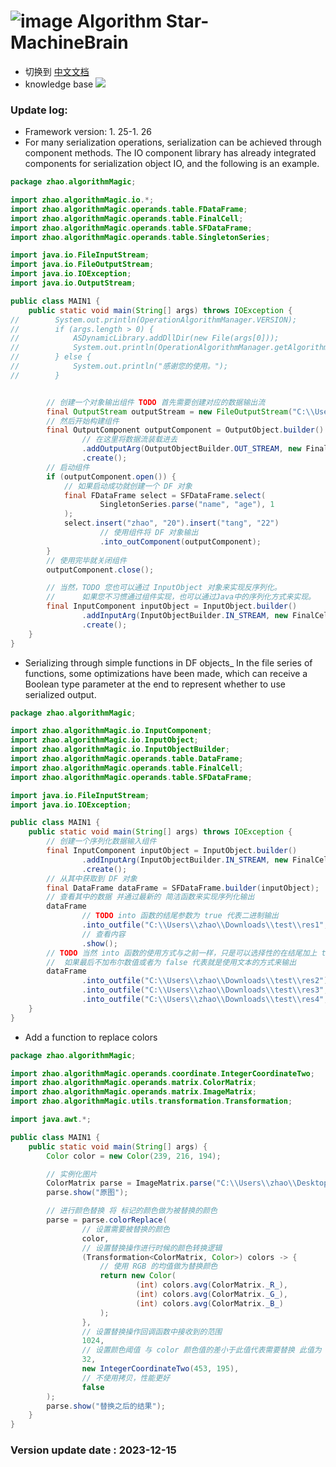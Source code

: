 # ![image](https://user-images.githubusercontent.com/113756063/194830221-abe24fcc-484b-4769-b3b7-ec6d8138f436.png) Algorithm Star-MachineBrain

- 切换到 [中文文档](https://github.com/BeardedManZhao/algorithmStar/blob/Zhao-develop/src_code/README-Chinese.md)
- knowledge base
  <a href="https://github.com/BeardedManZhao/algorithmStar/blob/main/KnowledgeDocument/knowledge%20base.md">
  <img src = "https://user-images.githubusercontent.com/113756063/194832492-f8c184c1-55e8-4f16-943a-34b99ac751d4.png"/>
  </a>

### Update log:

* Framework version: 1. 25-1. 26
* For many serialization operations, serialization can be achieved through component methods. The IO component library
  has already integrated components for serialization object IO, and the following is an example.

```java
package zhao.algorithmMagic;

import zhao.algorithmMagic.io.*;
import zhao.algorithmMagic.operands.table.FDataFrame;
import zhao.algorithmMagic.operands.table.FinalCell;
import zhao.algorithmMagic.operands.table.SFDataFrame;
import zhao.algorithmMagic.operands.table.SingletonSeries;

import java.io.FileInputStream;
import java.io.FileOutputStream;
import java.io.IOException;
import java.io.OutputStream;

public class MAIN1 {
    public static void main(String[] args) throws IOException {
//        System.out.println(OperationAlgorithmManager.VERSION);
//        if (args.length > 0) {
//            ASDynamicLibrary.addDllDir(new File(args[0]));
//            System.out.println(OperationAlgorithmManager.getAlgorithmStarUrl());
//        } else {
//            System.out.println("感谢您的使用。");
//        }


        // 创建一个对象输出组件 TODO 首先需要创建对应的数据输出流
        final OutputStream outputStream = new FileOutputStream("C:\\Users\\zhao\\Downloads\\test\\res");
        // 然后开始构建组件
        final OutputComponent outputComponent = OutputObject.builder()
                // 在这里将数据流装载进去
                .addOutputArg(OutputObjectBuilder.OUT_STREAM, new FinalCell<>(outputStream))
                .create();
        // 启动组件
        if (outputComponent.open()) {
            // 如果启动成功就创建一个 DF 对象
            final FDataFrame select = SFDataFrame.select(
                    SingletonSeries.parse("name", "age"), 1
            );
            select.insert("zhao", "20").insert("tang", "22")
                    // 使用组件将 DF 对象输出
                    .into_outComponent(outputComponent);
        }
        // 使用完毕就关闭组件
        outputComponent.close();

        // 当然，TODO 您也可以通过 InputObject 对象来实现反序列化。
        //      如果您不习惯通过组件实现，也可以通过Java中的序列化方式来实现。
        final InputComponent inputObject = InputObject.builder()
                .addInputArg(InputObjectBuilder.IN_STREAM, new FinalCell<>(new FileInputStream("")))
                .create();
    }
}

```

* Serializing through simple functions in DF objects_ In the file series of functions, some optimizations have been
  made, which can receive a Boolean type parameter at the end to represent whether to use serialized output.

```java
package zhao.algorithmMagic;

import zhao.algorithmMagic.io.InputComponent;
import zhao.algorithmMagic.io.InputObject;
import zhao.algorithmMagic.io.InputObjectBuilder;
import zhao.algorithmMagic.operands.table.DataFrame;
import zhao.algorithmMagic.operands.table.FinalCell;
import zhao.algorithmMagic.operands.table.SFDataFrame;

import java.io.FileInputStream;
import java.io.IOException;

public class MAIN1 {
    public static void main(String[] args) throws IOException {
        // 创建一个序列化数据输入组件
        final InputComponent inputObject = InputObject.builder()
                .addInputArg(InputObjectBuilder.IN_STREAM, new FinalCell<>(new FileInputStream("C:\\Users\\zhao\\Downloads\\test\\res")))
                .create();
        // 从其中获取到 DF 对象
        final DataFrame dataFrame = SFDataFrame.builder(inputObject);
        // 查看其中的数据 并通过最新的 简洁函数来实现序列化输出
        dataFrame
                // TODO into 函数的结尾参数为 true 代表二进制输出
                .into_outfile("C:\\Users\\zhao\\Downloads\\test\\res1", true)
                // 查看内容
                .show();
        // TODO 当然 into 函数的使用方式与之前一样，只是可以选择性的在结尾加上 true / false
        //  如果最后不加布尔数值或者为 false 代表就是使用文本的方式来输出
        dataFrame
                .into_outfile("C:\\Users\\zhao\\Downloads\\test\\res2")
                .into_outfile("C:\\Users\\zhao\\Downloads\\test\\res3", ",")
                .into_outfile("C:\\Users\\zhao\\Downloads\\test\\res4", false);
    }
}
```

* Add a function to replace colors

```java
package zhao.algorithmMagic;

import zhao.algorithmMagic.operands.coordinate.IntegerCoordinateTwo;
import zhao.algorithmMagic.operands.matrix.ColorMatrix;
import zhao.algorithmMagic.operands.matrix.ImageMatrix;
import zhao.algorithmMagic.utils.transformation.Transformation;

import java.awt.*;

public class MAIN1 {
    public static void main(String[] args) {
        Color color = new Color(239, 216, 194);

        // 实例化图片
        ColorMatrix parse = ImageMatrix.parse("C:\\Users\\zhao\\Desktop\\Test\\无标题.jpg");
        parse.show("原图");

        // 进行颜色替换 将 标记的颜色做为被替换的颜色
        parse = parse.colorReplace(
                // 设置需要被替换的颜色
                color,
                // 设置替换操作进行时候的颜色转换逻辑 
                (Transformation<ColorMatrix, Color>) colors -> {
                    // 使用 RGB 的均值做为替换颜色
                    return new Color(
                            (int) colors.avg(ColorMatrix._R_),
                            (int) colors.avg(ColorMatrix._G_),
                            (int) colors.avg(ColorMatrix._B_)
                    );
                },
                // 设置替换操作回调函数中接收到的范围
                1024,
                // 设置颜色阈值 与 color 颜色值的差小于此值代表需要替换 此值为 [0, 255]
                32,
                new IntegerCoordinateTwo(453, 195),
                // 不使用拷贝，性能更好
                false
        );
        parse.show("替换之后的结果");
    }
}
```

### Version update date : 2023-12-15